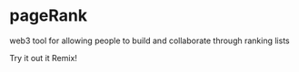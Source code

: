 # pageRank
web3 tool for allowing people to build and collaborate through ranking lists


Try it out it Remix!
